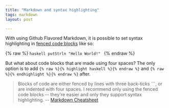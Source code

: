 ```yaml
---
title: "Markdown and syntax highlighting"
tags: markdown
layout: post

---
```


With using Github Flavored Markdown, it is possible to set syntax
highlighting in [fenced code blocks](https://help.github.com/articles/creating-and-highlighting-code-blocks/#fenced-code-blocks) like so:

{% raw %}
    ```haskell
    putStrln "Hello World!"
    ```
{% endraw %}

But what about code blocks that are made using four spaces? The only option is to add `{% raw %}{% highlight haskell %}{% endraw %}` and
`{% raw %}{% endhighlight %}{% endraw %}` after.

> Blocks of code are either fenced by lines with three back-ticks ```,
> or are indented with four spaces. I recommend only using the fenced
> code blocks -- they're easier and only they support syntax
> highlighting. -- [Markdown Cheatsheet](https://github.com/adam-p/markdown-here/wiki/Markdown-Cheatsheet#blockquotes)

